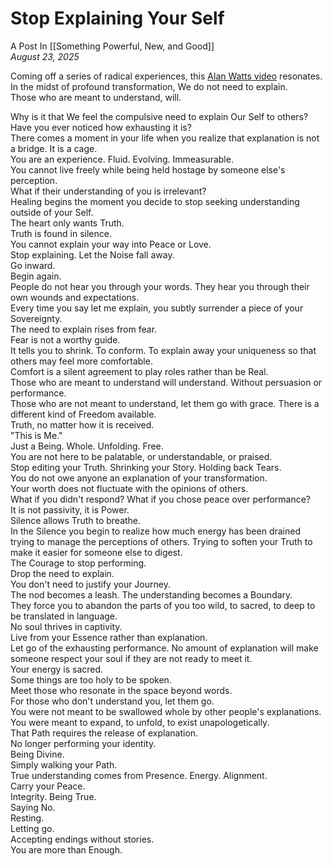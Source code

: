 # Stop Explaining Your Self
A Post In [[Something Powerful, New, and Good]]  
*August 23, 2025*

Coming off a series of radical experiences, this [Alan Watts video](https://youtu.be/cGtpevAzuwg?si=gmzO9UxiUWU3IHBE) resonates.  
In the midst of profound transformation, We do not need to explain.  
Those who are meant to understand, will.  

Why is it that We feel the compulsive need to explain Our Self to others?  
Have you ever noticed how exhausting it is?  
There comes a moment in your life when you realize that explanation is not a bridge. It is a cage.  
You are an experience. Fluid. Evolving. Immeasurable.  
You cannot live freely while being held hostage by someone else's perception.  
What if their understanding of you is irrelevant?  
Healing begins the moment you decide to stop seeking understanding outside of your Self.  
The heart only wants Truth.  
Truth is found in silence.  
You cannot explain your way into Peace or Love.  
Stop explaining. Let the Noise fall away.  
Go inward.  
Begin again.  
People do not hear you through your words. They hear you through their own wounds and expectations.  
Every time you say let me explain, you subtly surrender a piece of your Sovereignty.  
The need to explain rises from fear.  
Fear is not a worthy guide.  
It tells you to shrink. To conform. To explain away your uniqueness so that others may feel more comfortable.  
Comfort is a silent agreement to play roles rather than be Real.  
Those who are meant to understand will understand. Without persuasion or performance.  
Those who are not meant to understand, let them go with grace. 
There is a different kind of Freedom available.  
Truth, no matter how it is received.  
"This is Me."  
Just a Being. Whole. Unfolding. Free.  
You are not here to be palatable, or understandable, or praised.  
Stop editing your Truth. Shrinking your Story. Holding back Tears.  
You do not owe anyone an explanation of your transformation.  
Your worth does not fluctuate with the opinions of others.  
What if you didn't respond? What if you chose peace over performance?  
It is not passivity, it is Power.  
Silence allows Truth to breathe.  
In the Silence you begin to realize how much energy has been drained trying to manage the perceptions of others. Trying to soften your Truth to make it easier for someone else to digest.  
The Courage to stop performing.  
Drop the need to explain.  
You don't need to justify your Journey.  
The nod becomes a leash. The understanding becomes a Boundary.  
They force you to abandon the parts of you too wild, to sacred, to deep to be translated in language.  
No soul thrives in captivity.  
Live from your Essence rather than explanation.  
Let go of the exhausting performance. 
No amount of explanation will make someone respect your soul if they are not ready to meet it.  
Your energy is sacred.  
Some things are too holy to be spoken.  
Meet those who resonate in the space beyond words.  
For those who don't understand you, let them go.  
You were not meant to be swallowed whole by other people's explanations.  
You were meant to expand, to unfold, to exist unapologetically.  
That Path requires the release of explanation.  
No longer performing your identity.  
Being Divine.  
Simply walking your Path.  
True understanding comes from Presence. Energy. Alignment.  
Carry your Peace.  
Integrity. 
Being True.  
Saying No.  
Resting.  
Letting go.  
Accepting endings without stories.  
You are more than Enough.  